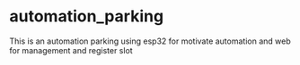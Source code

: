 # automation_parking
This is an automation parking using esp32 for motivate automation and web for management and register slot

